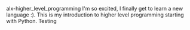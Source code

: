 alx-higher_level_programming 
I'm so excited, I finally get to learn a new language :).
This is my introduction to higher level programming starting with Python.
Testing
